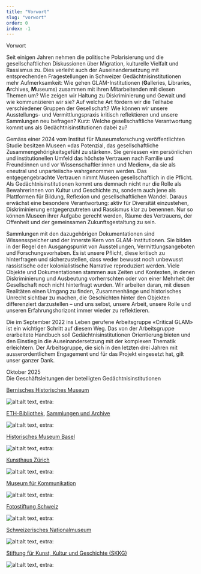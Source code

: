 ```yaml
---
title: "Vorwort"
slug: "vorwort"
order: 0
index: -1
---
```


Vorwort  

Seit einigen Jahren nehmen die politische Polarisierung und die gesellschaftlichen Diskussionen über Migration, kulturelle Vielfalt und Rassismus zu. Dies verleiht auch der Auseinandersetzung mit entsprechenden Fragestellungen in Schweizer Gedächtnisinstitutionen mehr Aufmerksamkeit: Wie gehen GLAM-Institutionen (**G**alleries, **L**ibraries, **A**rchives, **M**useums) zusammen mit ihren Mitarbeitenden mit diesen Themen um? Wie zeigen wir Haltung zu Diskriminierung und Gewalt und wie kommunizieren wir sie? Auf welche Art fördern wir die Teilhabe verschiedener Gruppen der Gesellschaft? Wie können wir unsere Ausstellungs- und Vermittlungspraxis kritisch reflektieren und unsere Sammlungen neu befragen? Kurz: Welche gesellschaftliche Verantwortung kommt uns als Gedächtnisinstitutionen dabei zu?  

Gemäss einer 2024 vom Institut für Museumsforschung veröffentlichten Studie besitzen Museen «das Potenzial, das gesellschaftliche Zusammengehörigkeitsgefühl zu stärken». Sie geniessen «im persönlichen und institutionellen Umfeld das höchste Vertrauen nach Familie und Freund:innen und vor Wissenschaftler:innen und Medien», da sie als «neutral und unparteiisch» wahrgenommen werden. Das entgegengebrachte Vertrauen nimmt Museen gesellschaftlich in die Pflicht. Als Gedächtnisinstitutionen kommt uns demnach nicht nur die Rolle als Bewahrerinnen von Kultur und Geschichte zu, sondern auch jene als Plattformen für Bildung, Reflexion und gesellschaftlichen Wandel. Daraus erwächst eine besondere Verantwortung: aktiv für Diversität einzustehen, Diskriminierung entgegenzutreten und Rassismus klar zu benennen. Nur so können Museen ihrer Aufgabe gerecht werden, Räume des Vertrauens, der Offenheit und der gemeinsamen Zukunftsgestaltung zu sein.  

Sammlungen mit den dazugehörigen Dokumentationen sind Wissensspeicher und der innerste Kern von GLAM-Institutionen. Sie bilden in der Regel den Ausgangspunkt von Ausstellungen, Vermittlungsangeboten und Forschungsvorhaben. Es ist unsere Pflicht, diese kritisch zu hinterfragen und sicherzustellen, dass weder bewusst noch unbewusst rassistische oder kolonialistische Narrative reproduziert werden. Viele Objekte und Dokumentationen stammen aus Zeiten und Kontexten, in denen Diskriminierung und Ausbeutung vorherrschten oder von einer Mehrheit der Gesellschaft noch nicht hinterfragt wurden. Wir arbeiten daran, mit diesen Realitäten einen Umgang zu finden, Zusammenhänge und historisches Unrecht sichtbar zu machen, die Geschichten hinter den Objekten differenziert darzustellen – und uns selbst, unsere Arbeit, unsere Rolle und unseren Erfahrungshorizont immer wieder zu reflektieren.  

Die im September 2022 ins Leben gerufene Arbeitsgruppe «Critical GLAM» ist ein wichtiger Schritt auf diesem Weg. Das von der Arbeitsgruppe erarbeitete Handbuch soll Gedächtnisinstitutionen Orientierung bieten und den Einstieg in die Auseinandersetzung mit der komplexen Thematik erleichtern. Der Arbeitsgruppe, die sich in den letzten drei Jahren mit ausserordentlichem Engagement und für das Projekt eingesetzt hat, gilt unser ganzer Dank.  

Oktober 2025  
Die Geschäftsleitungen der beteiligten Gedächtnisinstitutionen  

[Bernisches Historisches Museum](https://www.bhm.ch/de)  

![alt:alt text, extra:](/images/image001.jpg)  

[ETH-Bibliothek](https://library.ethz.ch/), [Sammlungen und Archive](https://ethz.ch/de/campus/erleben/lernen-und-arbeiten/sammlungen-und-archive.html)  

![alt:alt text, extra:](/images/image002.jpg)  

[Historisches Museum Basel](https://www.hmb.ch/)  

![alt:alt text, extra:](/images/image003.jpg)  

[Kunsthaus Zürich](https://www.kunsthaus.ch/)  

![alt:alt text, extra:](/images/image004.jpg)  

[Museum für Kommunikation](https://www.mfk.ch/)  

![alt:alt text, extra:](/images/image005.jpg)  

[Fotostiftung Schweiz](https://fotostiftung.ch/de/)  

![alt:alt text, extra:](/images/image006.jpg)  

[Schweizerisches Nationalmuseum](https://www.nationalmuseum.ch/de)  

![alt:alt text, extra:](/images/image007.jpg)  

[Stiftung für Kunst, Kultur und Geschichte (SKKG)](https://www.skkg.ch/)  

![alt:alt text, extra:](/images/image008.jpg)